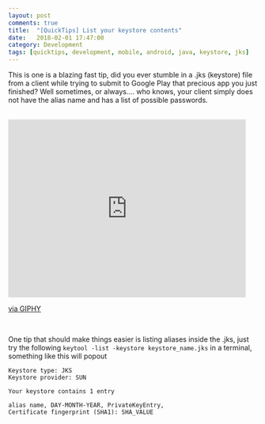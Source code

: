 ```yaml
---
layout: post
comments: true
title:  "[QuickTips] List your keystore contents"
date:   2018-02-01 17:47:00
category: Development
tags: [quicktips, development, mobile, android, java, keystore, jks]
---
```


This is one is a blazing fast tip, did you ever stumble in a .jks (keystore) file from a client while trying to submit to Google Play that precious app you just finished? Well sometimes, or always.... who knows, your client simply does not have the alias name and has a list of possible passwords.

<br/>

<iframe src="https://giphy.com/embed/3og0INyCmHlNylks9O" width="480" height="360" frameBorder="0" class="giphy-embed" allowFullScreen></iframe><p><a href="https://giphy.com/gifs/reactionseditor-classic-facepalm-3og0INyCmHlNylks9O">via GIPHY</a></p>

<br/>

One tip that should make things easier is listing aliases inside the .jks, just try the following `keytool -list -keystore keystore_name.jks` in a terminal, something like this will popout

```
Keystore type: JKS
Keystore provider: SUN

Your keystore contains 1 entry

alias name, DAY-MONTH-YEAR, PrivateKeyEntry,
Certificate fingerprint (SHA1): SHA_VALUE
```